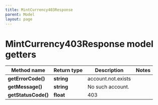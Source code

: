 ```yaml
---
title: MintCurrency403Response
parent: Model
layout: page
---
```


# MintCurrency403Response model getters

Method name | Return type | Description | Notes
------------ | ------------- | ------------- | -------------
**getErrorCode()** | **string** | account.not.exists |
**getMessage()** | **string** | No such account. |
**getStatusCode()** | **float** | 403 |

